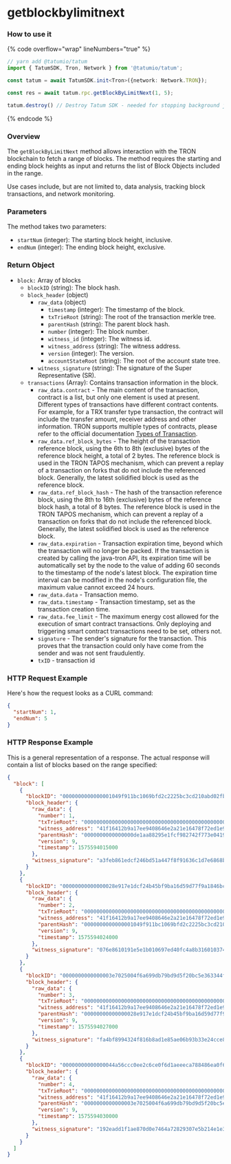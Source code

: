 # getblockbylimitnext

### How to use it

{% code overflow="wrap" lineNumbers="true" %}
```typescript
// yarn add @tatumio/tatum
import { TatumSDK, Tron, Network } from '@tatumio/tatum';

const tatum = await TatumSDK.init<Tron>({network: Network.TRON});

const res = await tatum.rpc.getBlockByLimitNext(1, 5);

tatum.destroy() // Destroy Tatum SDK - needed for stopping background jobs
```
{% endcode %}

### Overview

The `getBlockByLimitNext` method allows interaction with the TRON blockchain to fetch a range of blocks. The method requires the starting and ending block heights as input and returns the list of Block Objects included in the range.

Use cases include, but are not limited to, data analysis, tracking block transactions, and network monitoring.

### Parameters

The method takes two parameters:

* `startNum` (integer): The starting block height, inclusive.
* `endNum` (integer): The ending block height, exclusive.

### Return Object

* `block:` Array of blocks
  * `blockID` (string): The block hash.
  * `block_header` (object)
    * `raw_data` (object)
      * `timestamp` (integer): The timestamp of the block.
      * `txTrieRoot` (string): The root of the transaction merkle tree.
      * `parentHash` (string): The parent block hash.
      * `number` (integer): The block number.
      * `witness_id` (integer): The witness id.
      * `witness_address` (string): The witness address.
      * `version` (integer): The version.
      * `accountStateRoot` (string): The root of the account state tree.
    * `witness_signature` (string): The signature of the Super Representative (SR).
  * `transactions` (Array): Contains transaction information in the block.
    * `raw_data.contract` - The main content of the transaction, contract is a list, but only one element is used at present. Different types of transactions have different contract contents. For example, for a TRX transfer type transaction, the contract will include the transfer amount, receiver address and other information. TRON supports multiple types of contracts, please refer to the official documentation [Types of Transaction](https://developers.tron.network/docs/tron-protocol-transaction#types-of-transaction).
    * `raw_data.ref_block_bytes` - The height of the transaction reference block, using the 6th to 8th (exclusive) bytes of the reference block height, a total of 2 bytes. The reference block is used in the TRON TAPOS mechanism, which can prevent a replay of a transaction on forks that do not include the referenced block. Generally, the latest solidified block is used as the reference block.
    * `raw_data.ref_block_hash` - The hash of the transaction reference block, using the 8th to 16th (exclusive) bytes of the reference block hash, a total of 8 bytes. The reference block is used in the TRON TAPOS mechanism, which can prevent a replay of a transaction on forks that do not include the referenced block. Generally, the latest solidified block is used as the reference block.
    * `raw_data.expiration` - Transaction expiration time, beyond which the transaction will no longer be packed. If the transaction is created by calling the java-tron API, its expiration time will be automatically set by the node to the value of adding 60 seconds to the timestamp of the node's latest block. The expiration time interval can be modified in the node's configuration file, the maximum value cannot exceed 24 hours.
    * `raw_data.data` - Transaction memo.
    * `raw_data.timestamp` - Transaction timestamp, set as the transaction creation time.
    * `raw_data.fee_limit` - The maximum energy cost allowed for the execution of smart contract transactions. Only deploying and triggering smart contract transactions need to be set, others not.
    * `signature` - The sender's signature for the transaction. This proves that the transaction could only have come from the sender and was not sent fraudulently.
    * `txID` - transaction id

### HTTP Request Example

Here's how the request looks as a CURL command:

```json
{
  "startNum": 1,
  "endNum": 5
}
```

### HTTP Response Example

This is a general representation of a response. The actual response will contain a list of blocks based on the range specified:

```json
{
  "block": [
    {
      "blockID": "0000000000000001049f911bc1069bfd2c2225bc3cd210abd02fb219751813f0",
      "block_header": {
        "raw_data": {
          "number": 1,
          "txTrieRoot": "0000000000000000000000000000000000000000000000000000000000000000",
          "witness_address": "41f16412b9a17ee9408646e2a21e16478f72ed1e95",
          "parentHash": "0000000000000000de1aa88295e1fcf982742f773e0419c5a9c134c994a9059e",
          "version": 9,
          "timestamp": 1575594015000
        },
        "witness_signature": "a3feb861edcf246bd51a447f8f91636c1d7e6868b346eb2773e24859aacceaed4aa032664c2433bce5dc58e6febe87d3a7e70841684536964670fcad05fe111601"
      }
    },
    {
      "blockID": "00000000000000028e917e1dcf24b45bf9ba16d59d77f9a1846bc4861e7045e4",
      "block_header": {
        "raw_data": {
          "number": 2,
          "txTrieRoot": "0000000000000000000000000000000000000000000000000000000000000000",
          "witness_address": "41f16412b9a17ee9408646e2a21e16478f72ed1e95",
          "parentHash": "0000000000000001049f911bc1069bfd2c2225bc3cd210abd02fb219751813f0",
          "version": 9,
          "timestamp": 1575594024000
        },
        "witness_signature": "076e8610191e5e1b010697ed40fc4a8b316010374e27add85ca117160582223559e14195c7f475020b66f6136807a96c8aaea4b8a8061a9ab50d1d19234034eb00"
      }
    },
    {
      "blockID": "0000000000000003e7025004f6a699db79bd9d5f20bc5e363344f8b01f959394",
      "block_header": {
        "raw_data": {
          "number": 3,
          "txTrieRoot": "0000000000000000000000000000000000000000000000000000000000000000",
          "witness_address": "41f16412b9a17ee9408646e2a21e16478f72ed1e95",
          "parentHash": "00000000000000028e917e1dcf24b45bf9ba16d59d77f9a1846bc4861e7045e4",
          "version": 9,
          "timestamp": 1575594027000
        },
        "witness_signature": "fa4bf8994324f816b8ad1e85ae06b93b33e24cce84255c5656415573641b01410f5e2152d328c32525b8a03ca06dc6100e26fddb2c4836e3e4357134399372a901"
      }
    },
    {
      "blockID": "00000000000000044a56ccc0ee2c6ce0f6d1aeeeca788486ea0f6ad52853749c",
      "block_header": {
        "raw_data": {
          "number": 4,
          "txTrieRoot": "0000000000000000000000000000000000000000000000000000000000000000",
          "witness_address": "41f16412b9a17ee9408646e2a21e16478f72ed1e95",
          "parentHash": "0000000000000003e7025004f6a699db79bd9d5f20bc5e363344f8b01f959394",
          "version": 9,
          "timestamp": 1575594030000
        },
        "witness_signature": "192eadd1f1ae870d0e7464a72829307e5b214e1e3be16e03f223d264acf9c2f715b4b647e836c62cb88a428752b225aa8f3c6d9c85696c8f06635091b1c1982600"
      }
    }
  ]
}
```
